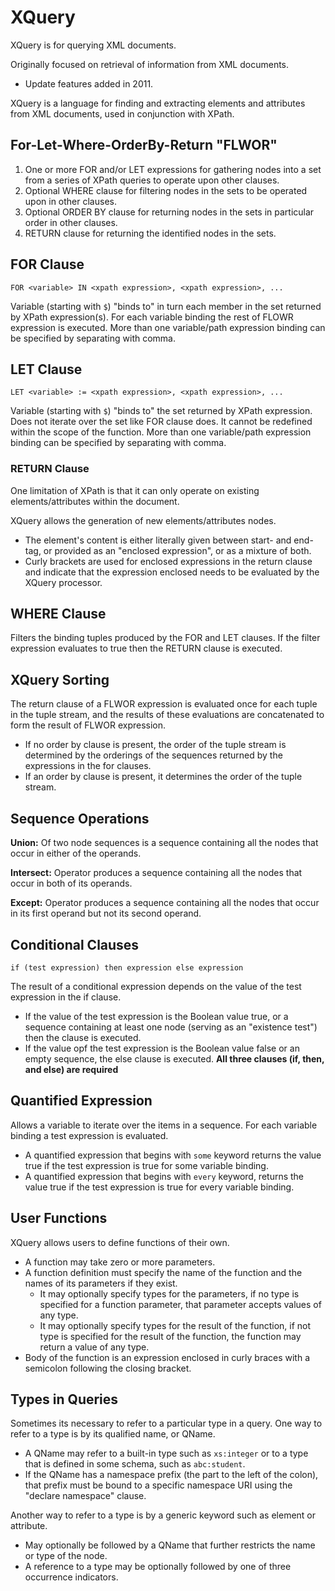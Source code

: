 # XQuery

XQuery is for querying XML documents.

Originally focused on retrieval of information from XML documents.
- Update features added in 2011.

XQuery is a language for finding and extracting elements and attributes from XML documents, used in conjunction with XPath.

## For-Let-Where-OrderBy-Return "FLWOR"

1. One or more FOR and/or LET expressions for gathering nodes into a set from a series of XPath queries to operate upon other clauses.
2. Optional WHERE clause for filtering nodes in the sets to be operated upon in other clauses.
3. Optional ORDER BY clause for returning nodes in the sets in particular order in other clauses.
4. RETURN clause for returning the identified nodes in the sets.

## FOR Clause
```
FOR <variable> IN <xpath expression>, <xpath expression>, ...
```

Variable (starting with `$`) "binds to" in turn each member in the set returned by XPath expression(s).
For each variable binding the rest of FLOWR expression is executed.
More than one variable/path expression binding can be specified by separating with comma.

## LET Clause
```
LET <variable> := <xpath expression>, <xpath expression>, ...
```

Variable (starting with `$`) "binds to" the set returned by XPath expression.
Does not iterate over the set like FOR clause does.
It cannot be redefined within the scope of the function.
More than one variable/path expression binding can be specified by separating with comma.

### RETURN Clause
One limitation of XPath is that it can only operate on existing elements/attributes within the document.

XQuery allows the generation of new elements/attributes nodes.
- The element's content is either literally given between start- and end-tag, or provided as an "enclosed expression", or as a mixture of both.
- Curly brackets are used for enclosed expressions in the return clause and indicate that the expression enclosed needs to be evaluated by the XQuery processor.

## WHERE Clause
Filters the binding tuples produced by the FOR and LET clauses. If the filter expression evaluates to true then the RETURN clause is executed.

## XQuery Sorting
The return clause of a FLWOR expression is evaluated once for each tuple in the tuple stream, and the results of these evaluations are concatenated to form the result of FLWOR expression.
- If no order by clause is present, the order of the tuple stream is determined by the orderings of the sequences returned by the expressions in the for clauses.
- If an order by clause is present, it determines the order of the tuple stream.

## Sequence Operations
**Union:** Of two node sequences is a sequence containing all the nodes that occur in either of the operands.

**Intersect:** Operator produces a sequence containing all the nodes that occur in both of its operands.

**Except:** Operator produces a sequence containing all the nodes that occur in its first operand but not its second operand.

## Conditional Clauses
```
if (test expression) then expression else expression
```

The result of a conditional expression depends on the value of the test expression in the if clause.
- If the value of the test expression is the Boolean value true, or a sequence containing at least one node (serving as an "existence test") then the clause is executed.
- If the value opf the test expression is the Boolean value false or an empty sequence, the else clause is executed.
**All three clauses (if, then, and else) are required**

## Quantified Expression
Allows a variable to iterate over the items in a sequence. For each variable binding a test expression is evaluated.
- A quantified expression that begins with `some` keyword returns the value true if the test expression is true for some variable binding.
- A quantified expression that begins with `every` keyword, returns the value true if the test expression is true for every variable binding.

## User Functions
XQuery allows users to define functions of their own.
- A function may take zero or more parameters.
- A function definition must specify the name of the function and the names of its parameters if they exist.
  - It may optionally specify types for the parameters, if no type is specified for a function parameter, that parameter accepts values of any type.
  - It may optionally specify types for the result of the function, if not type is specified for the result of the function, the function may return a value of any type.
- Body of the function is an expression enclosed in curly braces with a semicolon following the closing bracket.

## Types in Queries
Sometimes its necessary to refer to a particular type in a query.
One way to refer to a type is by its qualified name, or QName.
- A QName may refer to a built-in type such as `xs:integer` or to a type that is defined in some schema, such as `abc:student`.
- If the QName has a namespace prefix (the part to the left of the colon), that prefix must be bound to a specific namespace URI using the "declare namespace" clause.

Another way to refer to a type is by a generic keyword such as element or attribute.
- May optionally be followed by a QName that further restricts the name or type of the node.
- A reference to a type may be optionally followed by one of three occurrence indicators.
